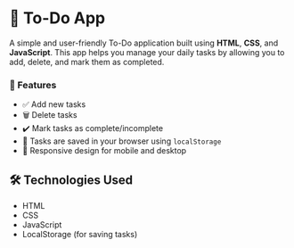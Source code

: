 
  <h1>📝 To-Do App</h1>

A simple and user-friendly To-Do application built using **HTML**, **CSS**, and **JavaScript**. This app helps you manage your daily tasks by allowing you to add, delete, and mark them as completed.

<h3>🚀 Features</h3> 

- ✅ Add new tasks
- 🗑️ Delete tasks
- ✔️ Mark tasks as complete/incomplete
- 💾 Tasks are saved in your browser using `localStorage`
- 📱 Responsive design for mobile and desktop

## 🛠️ Technologies Used

- HTML
- CSS
- JavaScript
- LocalStorage (for saving tasks)


